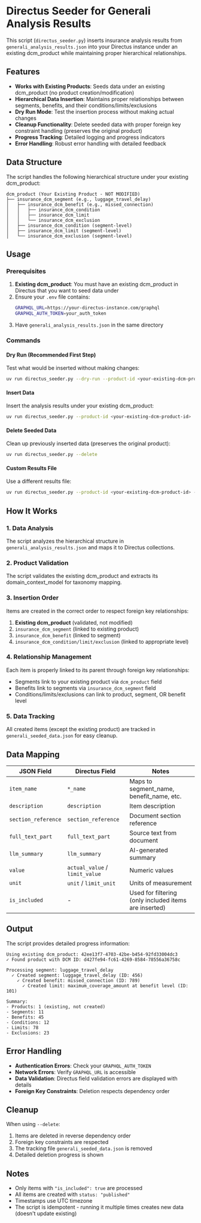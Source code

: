 # Directus Seeder for Generali Analysis Results

This script (`directus_seeder.py`) inserts insurance analysis results from `generali_analysis_results.json` into your Directus instance under an existing dcm_product while maintaining proper hierarchical relationships.

## Features

- **Works with Existing Products**: Seeds data under an existing dcm_product (no product creation/modification)
- **Hierarchical Data Insertion**: Maintains proper relationships between segments, benefits, and their conditions/limits/exclusions
- **Dry Run Mode**: Test the insertion process without making actual changes
- **Cleanup Functionality**: Delete seeded data with proper foreign key constraint handling (preserves the original product)
- **Progress Tracking**: Detailed logging and progress indicators
- **Error Handling**: Robust error handling with detailed feedback

## Data Structure

The script handles the following hierarchical structure under your existing dcm_product:

```
dcm_product (Your Existing Product - NOT MODIFIED)
├── insurance_dcm_segment (e.g., luggage_travel_delay)
│   ├── insurance_dcm_benefit (e.g., missed_connection)
│   │   ├── insurance_dcm_condition
│   │   ├── insurance_dcm_limit
│   │   └── insurance_dcm_exclusion
│   ├── insurance_dcm_condition (segment-level)
│   ├── insurance_dcm_limit (segment-level)
│   └── insurance_dcm_exclusion (segment-level)
```

## Usage

### Prerequisites

1. **Existing dcm_product**: You must have an existing dcm_product in Directus that you want to seed data under
2. Ensure your `.env` file contains:
   ```bash
   GRAPHQL_URL=https://your-directus-instance.com/graphql
   GRAPHQL_AUTH_TOKEN=your_auth_token
   ```
3. Have `generali_analysis_results.json` in the same directory

### Commands

#### Dry Run (Recommended First Step)
Test what would be inserted without making changes:
```bash
uv run directus_seeder.py --dry-run --product-id <your-existing-dcm-product-id>
```

#### Insert Data
Insert the analysis results under your existing dcm_product:
```bash
uv run directus_seeder.py --product-id <your-existing-dcm-product-id>
```

#### Delete Seeded Data
Clean up previously inserted data (preserves the original product):
```bash
uv run directus_seeder.py --delete
```

#### Custom Results File
Use a different results file:
```bash
uv run directus_seeder.py --product-id <your-existing-dcm-product-id> --results-file path/to/your/results.json
```

## How It Works

### 1. Data Analysis
The script analyzes the hierarchical structure in `generali_analysis_results.json` and maps it to Directus collections.

### 2. Product Validation
The script validates the existing dcm_product and extracts its domain_context_model for taxonomy mapping.

### 3. Insertion Order
Items are created in the correct order to respect foreign key relationships:
1. **Existing dcm_product** (validated, not modified)
2. `insurance_dcm_segment` (linked to existing product)
3. `insurance_dcm_benefit` (linked to segment)
4. `insurance_dcm_condition/limit/exclusion` (linked to appropriate level)

### 4. Relationship Management
Each item is properly linked to its parent through foreign key relationships:
- Segments link to your existing product via `dcm_product` field
- Benefits link to segments via `insurance_dcm_segment` field
- Conditions/limits/exclusions can link to product, segment, OR benefit level

### 5. Data Tracking
All created items (except the existing product) are tracked in `generali_seeded_data.json` for easy cleanup.

## Data Mapping

| JSON Field | Directus Field | Notes |
|------------|----------------|--------|
| `item_name` | `*_name` | Maps to segment_name, benefit_name, etc. |
| `description` | `description` | Item description |
| `section_reference` | `section_reference` | Document section reference |
| `full_text_part` | `full_text_part` | Source text from document |
| `llm_summary` | `llm_summary` | AI-generated summary |
| `value` | `actual_value` / `limit_value` | Numeric values |
| `unit` | `unit` / `limit_unit` | Units of measurement |
| `is_included` | - | Used for filtering (only included items are inserted) |

## Output

The script provides detailed progress information:

```
Using existing dcm_product: 42ee13f7-4703-42be-b454-92fd33004dc3
✓ Found product with DCM ID: d427fe94-fc61-4269-8584-78556a36758c

Processing segment: luggage_travel_delay
  ✓ Created segment: luggage_travel_delay (ID: 456)
    ✓ Created benefit: missed_connection (ID: 789)
      ✓ Created limit: maximum_coverage_amount at benefit level (ID: 101)

Summary:
- Products: 1 (existing, not created)
- Segments: 11
- Benefits: 45
- Conditions: 12
- Limits: 78
- Exclusions: 23
```

## Error Handling

- **Authentication Errors**: Check your `GRAPHQL_AUTH_TOKEN`
- **Network Errors**: Verify `GRAPHQL_URL` is accessible
- **Data Validation**: Directus field validation errors are displayed with details
- **Foreign Key Constraints**: Deletion respects dependency order

## Cleanup

When using `--delete`:
1. Items are deleted in reverse dependency order
2. Foreign key constraints are respected
3. The tracking file `generali_seeded_data.json` is removed
4. Detailed deletion progress is shown

## Notes

- Only items with `"is_included": true` are processed
- All items are created with `status: "published"`
- Timestamps use UTC timezone
- The script is idempotent - running it multiple times creates new data (doesn't update existing)